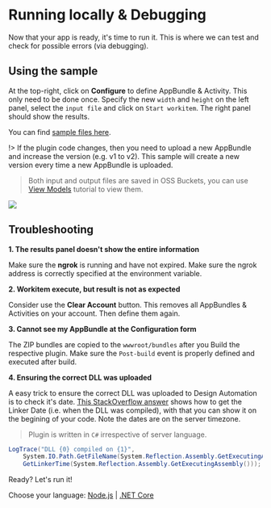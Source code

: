 # Running locally & Debugging

Now that your app is ready, it's time to run it. This is where we can test and check for possible errors (via debugging).

## Using the sample

At the top-right, click on **Configure** to define AppBundle & Activity. This only need to be done once. Specify the new `width` and `height` on the left panel, select the `input file` and click on `Start workitem`. The right panel should show the results.

You can find [sample files here](https://github.com/Developer-Autodesk/learn.forge.designautomation/tree/master/sample%20files).

!> If the plugin code changes, then you need to upload a new AppBundle and increase the version (e.g. v1 to v2). This sample will create a new version every time a new AppBundle is uploaded.

> Both input and output files are saved in OSS Buckets, you can use [View Models](tutorials/viewmodels) tutorial to view them.

![](_media/tutorials/run_sample_modifymodels.gif)

## Troubleshooting

**1. The results panel doesn't show the entire information**

Make sure the **ngrok** is running and have not expired. Make sure the ngrok address is correctly specified at the environment variable.

**2. Workitem execute, but result is not as expected**

Consider use the **Clear Account** button. This removes all AppBundles & Activities on your account. Then define them again.

**3. Cannot see my AppBundle at the Configuration form**

The ZIP bundles are copied to the `wwwroot/bundles` after you Build the respective plugin. Make sure the `Post-build` event is properly defined and executed after build.

**4. Ensuring the correct DLL was uploaded**

A easy trick to ensure the correct DLL was uploaded to Design Automation is to check it's date. [This StackOverflow answer](https://stackoverflow.com/a/1600990) shows how to get the Linker Date (i.e. when the DLL was compiled), with that you can show it on the begining of your code. Note the dates are on the server timezone.

> Plugin is written in `C#` irrespective of server language.
 
```csharp
LogTrace("DLL {0} compiled on {1}",
    System.IO.Path.GetFileName(System.Reflection.Assembly.GetExecutingAssembly().Location),
    GetLinkerTime(System.Reflection.Assembly.GetExecutingAssembly()));
```

Ready? Let's run it!

Choose your language: [Node.js](environment/rundebug/nodejs_da) | [.NET Core](environment/rundebug/netcore)